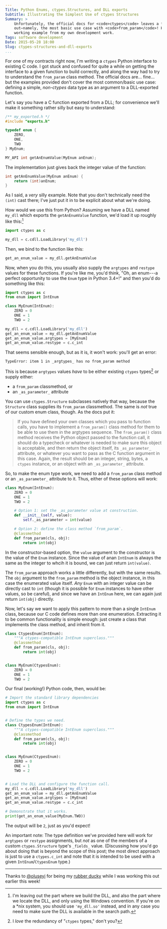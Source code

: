 ```yaml
---
Title: Python Enums, ctypes.Structures, and DLL exports
Subtitle: Illustrating the Simplest Use of ctypes Structures
Summary: >
    Unfortunately, the official docs for <code>ctypes</code> leaves a few things 
    out—namely, the most basic use case with <code>from_param</code>! Here's a simple, 
    working example from my own development work.
Tags: software development
Date: 2015-05-28 18:00
Slug: ctypes-structures-and-dll-exports
...
```


For one of my contracts right now, I'm writing a `ctypes` Python interface to
existing C code. I got stuck and confused for quite a while on getting the
interface to a given function to build correctly, and along the way had to try
to understand the `from_param` class method. The official docs are... fine...
but the examples provided don't cover the most common/basic use case: defining a
simple, *non-ctypes* data type as an argument to a DLL-exported function.

Let's say you have a C function exported from a DLL; for convenience we'll make
it something rather silly but easy to understand:

```c
/** my_exported.h */
#include "exports.h"

typedef enum {
    ZERO,
    ONE,
    TWO
} MyEnum;

MY_API int getAnEnumValue(MyEnum anEnum);
```

The implementation just gives back the integer value of the function:

```c
int getAnEnumValue(MyEnum anEnum) {
    return (int)anEnum;
}
```

As I said, a *very* silly example. Note that you don't technically need the
`(int)` cast there; I've just put it in to be explicit about what we're doing.

How would we use this from Python? Assuming we have a DLL named `my_dll` which
exports the `getAnEnumValue` function, we'd load it up roughly like this:[^1]

```python
import ctypes as c

my_dll = c.cdll.LoadLibrary('my_dll')
```

Then, we bind to the function like this:

```python
get_an_enum_value = my_dll.getAnEnumValue
```

Now, when you do this, you usually also supply the `argtypes` and `restype`
values for these functions. If you're like me, you'd think, "Oh, an enum---a
perfect opportunity to use the `Enum` type in Python 3.4+!" and then you'd do
something like this:

```python
import ctypes as c
from enum import IntEnum

class MyEnum(IntEnum):
    ZERO = 0
    ONE = 1
    TWO = 2

my_dll = c.cdll.LoadLibrary('my_dll')
get_an_enum_value = my_dll.getAnEnumValue
get_an_enum_value.argtypes = [MyEnum]
get_an_enum_value.restype = c.c_int
```

That seems sensible enough, but as it is, it won't work: you'll get an error:

```
TypeError: item 1 in _argtypes_ has no from_param method
```

This is because `argtypes` values *have* to be either existing `ctypes`
types[^2] or supply either:

  - a `from_param` classmethod, or
  - an `_as_parameter_` attribute

You can use `ctypes.Structure` subclasses natively that way, because the
`Structure` class supplies its `from_param` classmethod. The same is *not* true
of our custom enum class, though. As the docs put it:

> If you have defined your own classes which you pass to function calls, you
> have to implement a `from_param()` class method for them to be able to use
> them in the argtypes sequence. The `from_param()` class method receives the
> Python object passed to the function call, it should do a typecheck or
> whatever is needed to make sure this object is acceptable, and then return the
> object itself, its `_as_parameter_` attribute, or whatever you want to pass as
> the C function argument in this case. Again, the result should be an integer,
> string, bytes, a `ctypes` instance, or an object with an `_as_parameter_`
> attribute.

So, to make the enum type work, we need to add a `from_param` class method or an
`_as_parameter_` attribute to it. Thus, either of these options will work:

```python
class MyEnum(IntEnum):
    ZERO = 0
    ONE = 1
    TWO = 2

    # Option 1: set the _as_parameter value at construction.
    def __init__(self, value):
        self._as_parameter = int(value)

    # Option 2: define the class method `from_param`.
    @classmethod
    def from_param(cls, obj):
        return int(obj)
```

In the constructor-based option, the `value` argument to the constructor is the
value of the `Enum` instance. Since the value of anan `IntEnum` is always the
same as the integer to whcih it is bound, we can just return `int(value)`.

The `from_param` approach works a little differently, but with the same results.
The `obj` argument to the `from_param` method is the object instance, in this
case the enumerated value itself. *Any* `Enum` with an integer value can be
directly cast to `int` (though it is possible for `Enum` instances to have other
values, so be careful), and since we have an `IntEnum` here, we can again just
return `int(obj)` directly.

Now, let's say we want to apply this pattern to more than a single `IntEnum`
class, because our C code defines more than one enumeration. Extracting it to be
common functionality is simple enough: just create a class that implements the
class method, and inherit from it.

```python
class CtypesEnum(IntEnum):
    """A ctypes-compatible IntEnum superclass."""
    @classmethod
    def from_param(cls, obj):
        return int(obj)


class MyEnum(CtypesEnum):
    ZERO = 0
    ONE = 1
    TWO = 2
```

Our final (working!) Python code, then, would be:

```python
# Import the standard library dependencies
import ctypes as c
from enum import IntEnum


# Define the types we need.
class CtypesEnum(IntEnum):
    """A ctypes-compatible IntEnum superclass."""
    @classmethod
    def from_param(cls, obj):
        return int(obj)


class MyEnum(CtypesEnum):
    ZERO = 0
    ONE = 1
    TWO = 2


# Load the DLL and configure the function call.
my_dll = c.cdll.LoadLibrary('my_dll')
get_an_enum_value = my_dll.getAnEnumValue
get_an_enum_value.argtypes = [MyEnum]
get_an_enum_value.restype = c.c_int

# Demonstrate that it works.
print(get_an_enum_value(MyEnum.TWO))
```

The output will be `2`, just as you'd expect!

An important note: The type definition we've provided here will work for
`argtypes` or `restype` assignments, but *not*  as one of the members of a
custom `ctypes.Structure` type's `_fields_` value. (Discussing how you'd go
about  doing that is beyond the scope of this post; the most direct approach is
just to use a `ctypes.c_int` and note that it is intended to be used with a
given `IntEnum`/`CtypesEnum` type.)

---

Thanks to [@oluseyi] for being my [rubber ducky] while I was working this out
earlier this week!

[@oluseyi]: https://alpha.app.net/oluseyi
[rubber ducky]: http://en.wikipedia.org/wiki/Rubber_duck_debugging


[^1]: I'm leaving out the part where we build the DLL, and also the part where
    we locate the DLL, and only using the Windows convention. If you're on a
    \*nix system, you should use `'my_dll.so'` instead, and in any case you need
    to make sure the DLL is available in the search path.

[^2]: I *love* the redundancy of "`ctypes` types," don't you?
